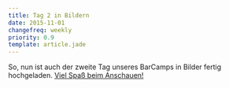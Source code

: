 ```yaml
---
title: Tag 2 in Bildern
date: 2015-11-01
changefreq: weekly
priority: 0.9
template: article.jade
---
```


So, nun ist auch der zweite Tag unseres BarCamps in Bilder fertig hochgeladen.
<a href="https://www.facebook.com/media/set/?set=a.935122483246253.1073741842.191437700948072&type=1&l=54a8801fcb" target="_blank">Viel Spaß beim Anschauen!</a>